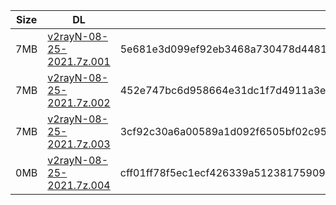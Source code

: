 |    Size   |     DL  | sha512sum |
|  ---  |  ---  |  ---  |
| 7MB | [v2rayN-08-25-2021.7z.001](https://cdn.jsdelivr.net/gh/googleians/v2rayN@main/v2rayN-08-25-2021.7z.001) | 5e681e3d099ef92eb3468a730478d44815c616a323b9658556683805690626c043f152cf51d9bbddace8ec62584a3bfec4abf0be93d7209e26625c742c3b1c21 |
| 7MB | [v2rayN-08-25-2021.7z.002](https://cdn.jsdelivr.net/gh/googleians/v2rayN@main/v2rayN-08-25-2021.7z.002) | 452e747bc6d958664e31dc1f7d4911a3e18429175a3d983918ef9142414a7d3977695a64966e90a5856bd94276fdec7f0c7a5caff3ea5c48562bf2b520902b43 |
| 7MB | [v2rayN-08-25-2021.7z.003](https://cdn.jsdelivr.net/gh/googleians/v2rayN@main/v2rayN-08-25-2021.7z.003) | 3cf92c30a6a00589a1d092f6505bf02c95349759b314df7966b4dad452015ccc1d2ede7a001e9ab6f165c15c501a340cf026627760da3831272febb054e06adf |
| 0MB | [v2rayN-08-25-2021.7z.004](https://cdn.jsdelivr.net/gh/googleians/v2rayN@main/v2rayN-08-25-2021.7z.004) | cff01ff78f5ec1ecf426339a512381759097a974ccae78be92117f32c6213da6d22e0d7dbcfc0f367e0fa8d9cdc05099648e22055739f0a422d9a1b96bb30d7d |
